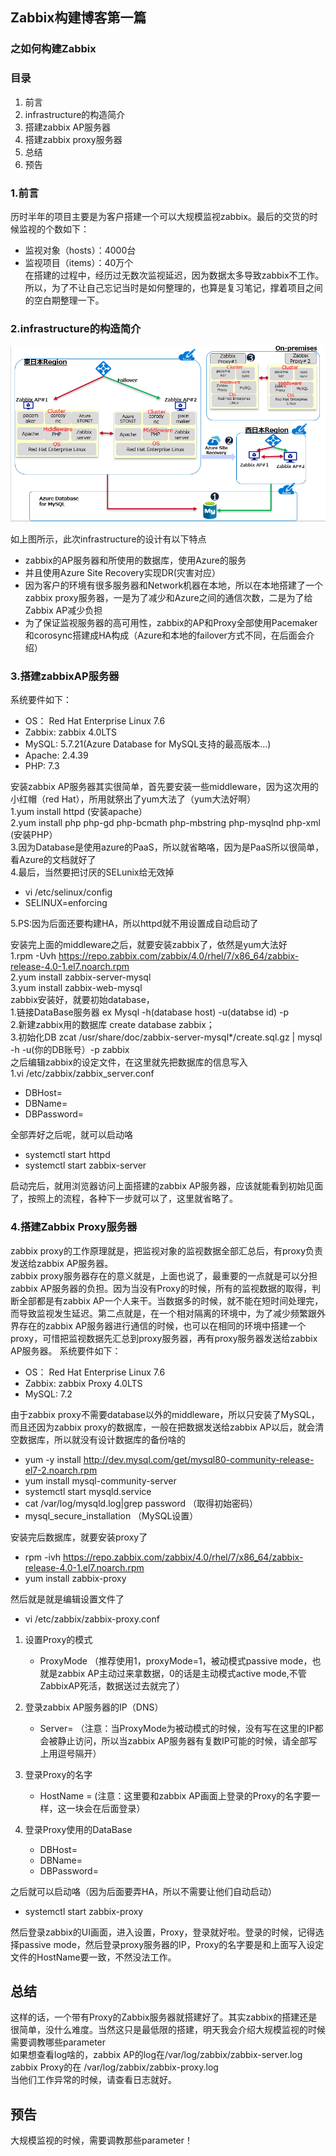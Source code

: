 ## Zabbix构建博客第一篇
### 之如何构建Zabbix

### 目录
1. 前言
2. infrastructure的构造简介
3. 搭建zabbix AP服务器
4. 搭建zabbix proxy服务器
5. 总结
6. 预告


### 1.前言

历时半年的项目主要是为客户搭建一个可以大规模监视zabbix。最后的交货的时候监视的个数如下：
- 监视对象（hosts）：4000台
- 监视项目（items）：40万个  
在搭建的过程中，经历过无数次监视延迟，因为数据太多导致zabbix不工作。所以，为了不让自己忘记当时是如何整理的，也算是复习笔记，撑着项目之间的空白期整理一下。

### 2.infrastructure的构造简介

![infrastructure](/img/infra.PNG) 

如上图所示，此次infrastructure的设计有以下特点
- zabbix的AP服务器和所使用的数据库，使用Azure的服务
- 并且使用Azure Site Recovery实现DR(灾害对应）
- 因为客户的环境有很多服务器和Network机器在本地，所以在本地搭建了一个zabbix proxy服务器，一是为了减少和Azure之间的通信次数，二是为了给Zabbix AP减少负担
- 为了保证监视服务器的高可用性，zabbix的AP和Proxy全部使用Pacemaker和corosync搭建成HA构成（Azure和本地的failover方式不同，在后面会介绍）

### 3.搭建zabbixAP服务器

系统要件如下：
- OS： Red Hat Enterprise Linux 7.6
- Zabbix: zabbix 4.0LTS
- MySQL: 5.7.21(Azure Database for MySQL支持的最高版本…)
- Apache: 2.4.39
- PHP: 7.3  

安装zabbix AP服务器其实很简单，首先要安装一些middleware，因为这次用的小红帽（red Hat），所用就祭出了yum大法了（yum大法好啊）  
1.yum install httpd (安装apache）  
2.yum install php php-gd php-bcmath php-mbstring php-mysqlnd php-xml (安装PHP）  
3.因为Database是使用azure的PaaS，所以就省略咯，因为是PaaS所以很简单，看Azure的文档就好了  
4.最后，当然要把讨厌的SELunix给无效掉  
  - vi /etc/selinux/config 
  - SELINUX=enforcing  
  
5.PS:因为后面还要构建HA，所以httpd就不用设置成自动启动了  

安装完上面的middleware之后，就要安装zabbix了，依然是yum大法好  
1.rpm -Uvh https://repo.zabbix.com/zabbix/4.0/rhel/7/x86_64/zabbix-release-4.0-1.el7.noarch.rpm  
2.yum install zabbix-server-mysql  
3.yum install zabbix-web-mysql  
zabbix安装好，就要初始database，  
1.链接DataBase服务器 ex Mysql -h(database host) -u(databse id) -p  
2.新建zabbix用的数据库 create database zabbix；  
3.初始化DB zcat /usr/share/doc/zabbix-server-mysql*/create.sql.gz | mysql -h -u(你的DB账号）-p zabbix  
之后编辑zabbix的设定文件，在这里就先把数据库的信息写入  
1.vi /etc/zabbix/zabbix_server.conf  
 - DBHost=
 - DBName=
 - DBPassword=  
 
全部弄好之后呢，就可以启动咯  
 - systemctl start httpd
 - systemctl start zabbix-server  
 
启动完后，就用浏览器访问上面搭建的zabbix AP服务器，应该就能看到初始见面了，按照上的流程，各种下一步就可以了，这里就省略了。

### 4.搭建Zabbix Proxy服务器

zabbix proxy的工作原理就是，把监视对象的监视数据全部汇总后，有proxy负责发送给zabbix AP服务器。  
zabbix proxy服务器存在的意义就是，上面也说了，最重要的一点就是可以分担zabbix AP服务器的负担。因为当没有Proxy的时候，所有的监视数据的取得，判断全部都是有zabbix AP一个人来干。当数据多的时候，就不能在短时间处理完，而导致监视发生延迟。第二点就是，在一个相对隔离的环境中，为了减少频繁跟外界存在的zabbix AP服务器进行通信的时候，也可以在相同的环境中搭建一个proxy，可惜把监视数据先汇总到proxy服务器，再有proxy服务器发送给zabbix AP服务器。
系统要件如下：
- OS： Red Hat Enterprise Linux 7.6
- Zabbix: zabbix Proxy 4.0LTS
- MySQL: 7.2  

由于zabbix proxy不需要database以外的middleware，所以只安装了MySQL，而且还因为zabbix proxy的数据库，一般在把数据发送给zabbix AP以后，就会清空数据库，所以就没有设计数据库的备份啥的
- yum -y install http://dev.mysql.com/get/mysql80-community-release-el7-2.noarch.rpm
- yum install mysql-community-server
- systemctl start mysqld.service
- cat /var/log/mysqld.log|grep password （取得初始密码）
- mysql_secure_installation （MySQL设置） 

安装完后数据库，就要安装proxy了
- rpm -ivh https://repo.zabbix.com/zabbix/4.0/rhel/7/x86_64/zabbix-release-4.0-1.el7.noarch.rpm
- yum install zabbix-proxy

然后就是就是编辑设置文件了
- vi /etc/zabbix/zabbix-proxy.conf

1. 设置Proxy的模式
   - ProxyMode （推荐使用1，proxyMode=1，被动模式passive mode，也就是zabbix AP主动过来拿数据，0的话是主动模式active mode,不管ZabbixAP死活，数据送过去就完了）
   
2. 登录zabbix AP服务器的IP（DNS）
   - Server= （注意：当ProxyMode为被动模式的时候，没有写在这里的IP都会被静止访问，所以当zabbix AP服务器有复数IP可能的时候，请全部写上用逗号隔开）
   
3. 登录Proxy的名字
   - HostName = (注意：这里要和zabbix AP画面上登录的Proxy的名字要一样，这一块会在后面登录）
   
4. 登录Proxy使用的DataBase
   - DBHost=
   - DBName=
   - DBPassword=
  
之后就可以启动咯（因为后面要弄HA，所以不需要让他们自动启动）
- systemctl start zabbix-proxy

然后登录zabbix的UI画面，进入设置，Proxy，登录就好啦。登录的时候，记得选择passive mode，然后登录proxy服务器的IP，Proxy的名字要是和上面写入设定文件的HostName要一致，不然没法工作。

## 总结

这样的话，一个带有Proxy的Zabbix服务器就搭建好了。其实zabbix的搭建还是很简单，没什么难度。当然这只是最低限的搭建，明天我会介绍大规模监视的时候需要调教哪些parameter  
如果想查看log啥的，zabbix AP的log在/var/log/zabbix/zabbix-server.log  
zabbix Proxy的在 /var/log/zabbix/zabbix-proxy.log  
当他们工作异常的时候，请查看日志就好。  

## 预告

大规模监视的时候，需要调教那些parameter！

